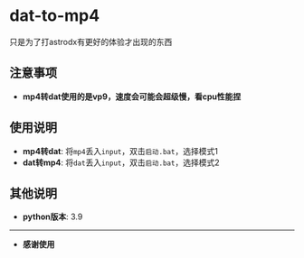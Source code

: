 # dat-to-mp4

只是为了打astrodx有更好的体验才出现的东西

## 注意事项

- **mp4转dat使用的是vp9，速度会可能会超级慢，看cpu性能捏**

## 使用说明

- **mp4转dat**: 将`mp4`丢入`input`，双击`启动.bat`，选择模式1
- **dat转mp4**: 将`dat`丢入`input`，双击`启动.bat`，选择模式2

## 其他说明
- **python版本**: 3.9

---

- **感谢使用**